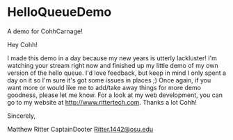 HelloQueueDemo
==============

A demo for CohhCarnage!

Hey Cohh!

I made this demo in a day because my new years is utterly lackluster! I'm watching your stream right now and
finished up my little demo of my own version of the hello queue. I'd love feedback, but keep in mind I only
spent a day on it so I'm sure it's got some issues in places ;) Once again, if you want more or would like
me to add/take away things for more demo goodness, please let me know. For a look at my web development, 
you can go to my website at http://www.rittertech.com. Thanks a lot Cohh!

Sincerely,

Matthew Ritter
CaptainDooter
​Ritter.1442@osu.edu
